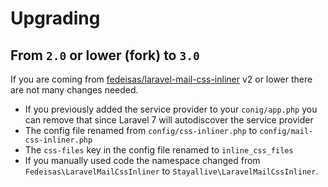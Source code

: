 # Upgrading

## From `2.0` or lower (fork) to `3.0`

If you are coming from [fedeisas/laravel-mail-css-inliner](https://github.com/fedeisas/laravel-mail-css-inliner) v2 or lower there are not many changes needed.

- If you previously added the service provider to your `conig/app.php` you can remove that since Laravel 7 will autodiscover the service provider
- The config file renamed from `config/css-inliner.php` to `config/mail-css-inliner.php`
- The `css-files` key in the config file renamed to `inline_css_files`
- If you manually used code the namespace changed from `Fedeisas\LaravelMailCssInliner` to `Stayallive\LaravelMailCssInliner`.
